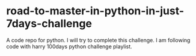 # road-to-master-in-python-in-just-7days-challenge
A code repo for python.
I will try to complete this challenge.
I am following code with harry 100days python challenge playlist.

